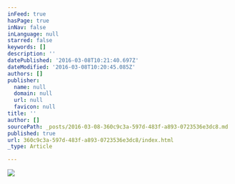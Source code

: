 ```yaml
---
inFeed: true
hasPage: true
inNav: false
inLanguage: null
starred: false
keywords: []
description: ''
datePublished: '2016-03-08T10:21:40.697Z'
dateModified: '2016-03-08T10:20:45.085Z'
authors: []
publisher:
  name: null
  domain: null
  url: null
  favicon: null
title: ''
author: []
sourcePath: _posts/2016-03-08-360c9c3a-597d-483f-a893-0723536e3dc8.md
published: true
url: 360c9c3a-597d-483f-a893-0723536e3dc8/index.html
_type: Article

---
```

![](https://the-grid-user-content.s3-us-west-2.amazonaws.com/5f16819a-e9ba-4610-bc89-f20edcb19656.jpg)
